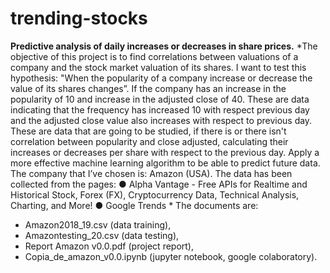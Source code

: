# trending-stocks
**Predictive analysis of daily increases or decreases in share prices.**
*The objective of this project is to find correlations between valuations of a company and the stock market valuation of its shares. I want to test this hypothesis: "When the popularity of a company increase or decrease  the value of its shares changes”.
If the company has an increase in the popularity of 10 and increase in the adjusted close of 40. These  are  data indicating that the frequency has increased 10 with respect previous day and the adjusted close value also increases with respect to previous day. These are data that are going to be studied, if there is or there isn't correlation between popularity and close adjusted, calculating their increases or decreases per share with respect to the previous day. Apply a more effective machine learning algorithm to be able to predict future data.     
The company that I’ve chosen is: ​Amazon (USA). The data has been collected from the pages:
● Alpha Vantage - Free APIs for Realtime and Historical Stock, Forex (FX), Cryptocurrency Data, Technical Analysis, Charting, and More!
● Google Trends *
The documents are:
- Amazon2018_19.csv (data training),
- Amazontesting_20.csv (data testing),
- Report Amazon v0.0.pdf (project report),
- Copia_de_amazon_v0.0.ipynb (jupyter notebook, google colaboratory).
 
